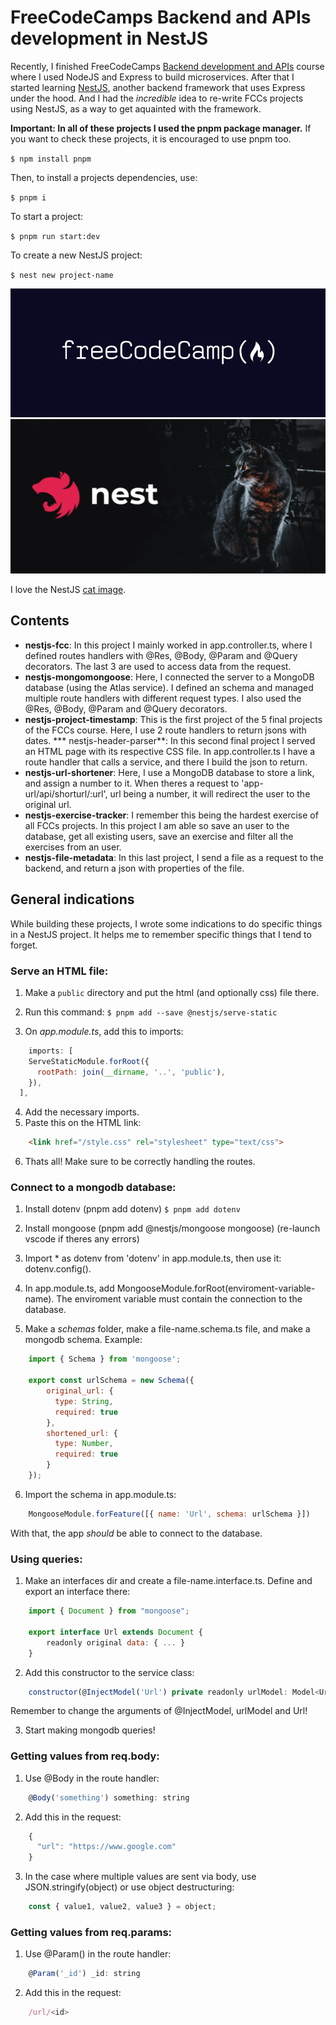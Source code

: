 # FreeCodeCamps Backend and APIs development in NestJS

Recently, I finished FreeCodeCamps [Backend development and APIs](https://www.freecodecamp.org/learn/back-end-development-and-apis/) course where I used NodeJS and Express to build microservices. After that I started learning [NestJS](https://nestjs.com), another backend framework that uses Express under the hood. And I had the _incredible_ idea to re-write FCCs projects using NestJS, as a way to get aquainted with the framework.

**Important: In all of these projects I used the pnpm package manager.**
If you want to check these projects, it is encouraged to use pnpm too.

`$ npm install pnpm`

Then, to install a projects dependencies, use:

`$ pnpm i`

To start a project:

`$ pnpm run start:dev`

To create a new NestJS project:

`$ nest new project-name`


[![FreeCodeCamp logo](/nestjs-fcc/images/FreeCodeCamp_logo.png)](https://www.freecodecamp.org)
[![NestJS cat](/nestjs-fcc/images/NestJS-cat.png)](https://nestjs.com)

I love the NestJS [cat image](https://intuji.com/what-is-nestjs-and-what-is-it-used-for/).


## Contents

* **nestjs-fcc**:
In this project I mainly worked in app.controller.ts, where I defined routes handlers with @Res, @Body, @Param and @Query decorators. The last 3 are used to access data from the request.
* **nestjs-mongomongoose**:
Here, I connected the server to a MongoDB database (using the Atlas service). I defined an schema and managed multiple route handlers with different request types. I also used the @Res, @Body, @Param and @Query decorators.
* **nestjs-project-timestamp**:
This is the first project of the 5 final projects of the FCCs course. Here, I use 2 route handlers to return jsons with dates.
*** nestjs-header-parser**:
In this second final project I served an HTML page with its respective CSS file. In app.controller.ts I have a route handler that calls a service, and there I build the json to return. 
* **nestjs-url-shortener**:
Here, I use a MongoDB database to store a link, and assign a number to it. When theres a request to 'app-url/api/shorturl/:url', url being a number, it will redirect the user to the original url.
* **nestjs-exercise-tracker**:
I remember this being the hardest exercise of all FCCs projects. In this project I am able so save an user to the database, get all existing users, save an exercise and filter all the exercises from an user.
* **nestjs-file-metadata**:
In this last project, I send a file as a request to the backend, and return a json with properties of the file.

## General indications

While building these projects, I wrote some indications to do specific things in a NestJS project. It helps me to remember specific things that I tend to forget.

### Serve an HTML file:

1. Make a `public` directory and put the html (and optionally css) file there.
2. Run this command:
`$ pnpm add --save @nestjs/serve-static`

3. On _app.module.ts_, add this to imports:
``` javascript
	imports: [
    ServeStaticModule.forRoot({
      rootPath: join(__dirname, '..', 'public'),
    }),
  ],
```
4. Add the necessary imports.
5. Paste this on the HTML link:
``` html
	<link href="/style.css" rel="stylesheet" type="text/css">
```

6. Thats all! Make sure to be correctly handling the routes.

### Connect to a mongodb database:

1. Install dotenv (pnpm add dotenv)
`$ pnpm add dotenv`

2. Install mongoose (pnpm add @nestjs/mongoose mongoose) (re-launch vscode if theres any errors)
3. Import * as dotenv from 'dotenv' in app.module.ts, then use it: dotenv.config().

4. In app.module.ts, add MongooseModule.forRoot(enviroment-variable-name). The enviroment variable must contain the connection to the database.
5. Make a _schemas_ folder, make a file-name.schema.ts file, and make a mongodb schema. Example:
``` javascript
	import { Schema } from 'mongoose';

	export const urlSchema = new Schema({
		original_url: {
		  type: String,
		  required: true
		},
		shortened_url: {
		  type: Number,
		  required: true
		}
	});
```
6. Import the schema in app.module.ts:
``` javascript
	MongooseModule.forFeature([{ name: 'Url', schema: urlSchema }])
```

With that, the app _should_ be able to connect to the database.

### Using queries:

1. Make an interfaces dir and create a file-name.interface.ts. Define and export an interface there:
``` javascript
	import { Document } from "mongoose";

	export interface Url extends Document {
		readonly original data: { ... }
	}
```

2. Add this constructor to the service class:
``` javascript
	constructor(@InjectModel('Url') private readonly urlModel: Model<Url>) {};
```
Remember to change the arguments of @InjectModel, urlModel and Url!

3. Start making mongodb queries!

### Getting values from req.body:

1. Use @Body in the route handler:
``` javascript
	@Body('something') something: string
```
2. Add this in the request:
``` javascript
	{
	  "url": "https://www.google.com"
	}
```
3. In the case where multiple values are sent via body, use JSON.stringify(object) or use object destructuring:
``` javascript
	const { value1, value2, value3 } = object;
```

### Getting values from req.params:

1. Use @Param() in the route handler:
``` javascript
 	@Param('_id') _id: string
 ```

2. Add this in the request:
``` javascript
	/url/<id>
```





### 
